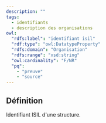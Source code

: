 ```yaml
---
description: ""
tags:
  - identifiants
  - description des organisations
owl:
  "rdfs:label": "identifiant isil"
  "rdf:type": "owl:DatatypeProperty"
  "rdfs:domain": "Organisation"
  "rdfs:range": "xsd:string"
  "owl:cardinality": "F/NR"
  "pq":
    - "preuve"
    - "source"
---
```


<OntologyTable frontMatter={frontMatter}/>

## Définition

Identifiant ISIL d'une structure.
